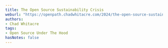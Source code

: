 ```yaml
---
title: The Open Source Sustainability Crisis
weburl: "https://openpath.chadwhitacre.com/2024/the-open-source-sustainability-crisis/"
authors:
- Chad Whitacre
tags:
- Open Source Under The Hood
hasNotes: false
---
```

